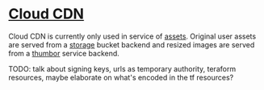 # [Cloud CDN](https://cloud.google.com/cdn/docs/)

Cloud CDN is currently only used in service of [assets](/docs/systems/assets.md). Original user assets are served from a [storage](/docs/services/gcp/storage.md) bucket backend and resized images are served from a [thumbor](/docs/services/backend/thumbor.md) service backend.

TODO: talk about signing keys, urls as temporary authority, teraform resources, maybe elaborate on what's encoded in the tf resources?
